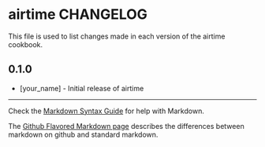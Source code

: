 airtime CHANGELOG
=================

This file is used to list changes made in each version of the airtime cookbook.

0.1.0
-----
- [your_name] - Initial release of airtime

- - -
Check the [Markdown Syntax Guide](http://daringfireball.net/projects/markdown/syntax) for help with Markdown.

The [Github Flavored Markdown page](http://github.github.com/github-flavored-markdown/) describes the differences between markdown on github and standard markdown.
